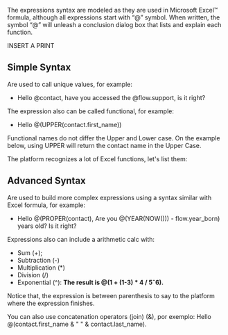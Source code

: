 The expressions syntax are modeled as they are used in Microsoft Excel™ formula, although all expressions start with “@” symbol. When written, the symbol “@” will unleash a conclusion dialog box that lists and explain each function.

INSERT A PRINT

## Simple Syntax ##
Are used to call unique values, for example:
 
- Hello @contact, have you accessed the @flow.support, is it right?
 
The expression also can be called functional, for example:  

- Hello @(UPPER(contact.first_name))

Functional names do not differ the Upper and Lower case. On the example below, using UPPER will return the contact name in the Upper Case.

The platform recognizes a lot of Excel functions, let's list them:

## Advanced Syntax ##

Are used to build more complex expressions using a syntax similar with Excel formula, for example:
- Hello @(PROPER(contact), Are you @(YEAR(NOW())) - flow.year_born) years old? Is it right?

Expressions also can include a arithmetic calc with:
- Sum (+);
- Subtraction (-)
- Multiplication (*)
- Division (/) 
- Exponential (^):
	**The result is @(1 + (1-3) * 4 / 5ˆ6).**
  
Notice that, the expression is between parenthesis to say to the platform where the expression finishes.

You can also use concatenation operators (join) (&), por exemplo:
	Hello @(contact.first_name & " " & contact.last_name).
